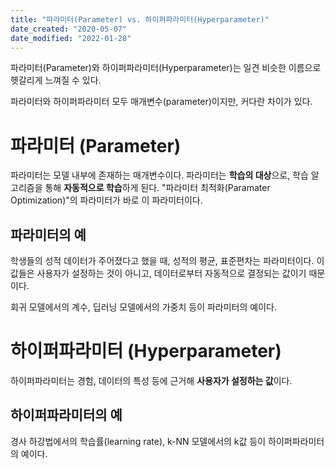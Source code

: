 ```yaml
---
title: "파라미터(Parameter) vs. 하이퍼파라미터(Hyperparameter)"
date_created: "2020-05-07"
date_modified: "2022-01-28"
---
```


파라미터(Parameter)와 하이퍼파라미터(Hyperparameter)는 일견 비슷한 이름으로 헷갈리게 느껴질 수 있다.

파라미터와 하이퍼파라미터 모두 매개변수(parameter)이지만, 커다란 차이가 있다. 

# 파라미터 (Parameter)

파라미터는 모델 내부에 존재하는 매개변수이다. 파라미터는 **학습의 대상**으로, 학습 알고리즘을 통해 **자동적으로 학습**하게 된다. "파라미터 최적화(Paramater Optimization)"의 파라미터가 바로 이 파라미터이다.

## 파라미터의 예

학생들의 성적 데이터가 주어졌다고 했을 때, 성적의 평균, 표준편차는 파라미터이다. 이 값들은 사용자가 설정하는 것이 아니고, 데이터로부터 자동적으로 결정되는 값이기 때문이다.

회귀 모델에서의 계수, 딥러닝 모델에서의 가중치 등이 파라미터의 예이다.


# 하이퍼파라미터 (Hyperparameter)

하이퍼파라미터는 경험, 데이터의 특성 등에 근거해 **사용자가 설정하는 값**이다.

## 하이퍼파라미터의 예

경사 하강법에서의 학습률(learning rate), k-NN 모델에서의 k값 등이 하이퍼파라미터의 예이다.